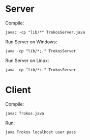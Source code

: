 # Server

Compile:

`javac -cp "lib/*" TrokosServer.java`

Run Server on Windows: 

`java -cp "lib/*;." TrokosServer`

Run Server on Linux:

`java -cp "lib/*:." TrokosServer`

# Client

Compile:

`javac Trokos.java`

Run:

`java Trokos localhost user pass`


